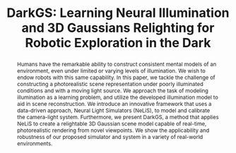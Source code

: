 ---
id:             2024-darkgs
title:          "DarkGS: Learning Neural Illumination and 3D Gaussians Relighting for Robotic Exploration in the Dark"
authors:
    - Me
    - Kaining
    - WZhi
    - MJR
venue:          IROS 2024 (Oral)
year:           "2024-03"
thumbnail:      assets/publications/2024-darkgs/darkgs.png
links:
    paper:      https://arxiv.org/abs/2403.10814
    code:       https://github.com/tyz1030/darkgs
    bibtex:     assets/publications/2023-darkgs/ref.txt
    website:    https://tyz1030.github.io/proj/darkgs.html

layout: project
short_title: Learning Neural Illumination and 3D Gaussians Relighting
abstract: "Humans have the remarkable ability to construct consistent mental models of an environment, even under limited or varying levels of illumination. We wish to endow robots with this same capability. In this paper, we tackle the challenge of constructing a photorealistic scene representation under poorly illuminated conditions and with a moving light source. We approach the task of modeling illumination as a learning problem, and utilize the developed illumination model to aid in scene reconstruction. We introduce an innovative framework that uses a data-driven approach, Neural Light Simulators (NeLiS), to model and calibrate the camera-light system. Furthermore, we present DarkGS, a method that applies NeLiS to create a relightable 3D Gaussian scene model capable of real-time, photorealistic rendering from novel viewpoints. We show the applicability and robustness of our proposed simulator and system in a variety of real-world environments."
---